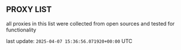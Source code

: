 ## PROXY LIST

all proxies in this list were collected from open sources and tested for functionality

last update: `2025-04-07 15:36:56.071920+00:00` UTC